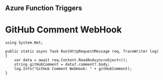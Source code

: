 ## Azure Function Triggers

# GitHub Comment WebHook

```
using System.Net;

public static async Task Run(HttpRequestMessage req, TraceWriter log)
{
    var data = await req.Content.ReadAsAsync<object>();
    string gitHubComment = data?.comment?.body;
    log.Info("GitHub Comment WebHook: " + gitHubComment);
}

```
